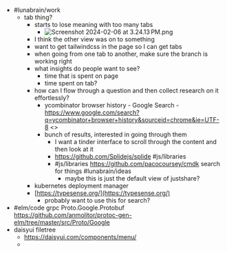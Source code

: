 - #lunabrain/work
	- tab thing?
		- starts to lose meaning with too many tabs
			- ![Screenshot 2024-02-06 at 3.24.13 PM.png](../assets/Screenshot_2024-02-06_at_3.24.13 PM_1707261872476_0.png)
		- I think the other view was on to something
		- want to get tailwindcss in the page so I can get tabs
		- when going from one tab to another, make sure the branch is working right
		- what insights do people want to see?
			- time that is spent on page
			- time spent on tab?
		- how can I flow through a question and then collect research on it effortlessly?
			- ycombinator browser history - Google Search - https://www.google.com/search?q=ycombinator+browser+history&sourceid=chrome&ie=UTF-8 <>
			- bunch of results, interested in going through them
				- I want a tinder interface to scroll through the content and then look at it
				- https://github.com/Splidejs/splide #js/libraries
				- #js/libraries https://github.com/pacocoursey/cmdk search for things #lunabrain/ideas
					- maybe this is just the default view of justshare?
		- kubernetes deployment manager
		- [https://typesense.org/](https://typesense.org/)
			- probably want to use this for search?
- #elm/code grpc Proto.Google.Protobuf https://github.com/anmolitor/protoc-gen-elm/tree/master/src/Proto/Google
- daisyui filetree
	- https://daisyui.com/components/menu/
	-